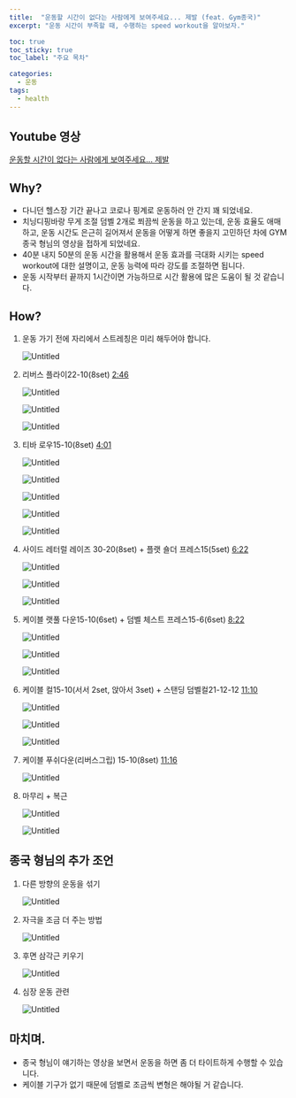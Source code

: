 ```yaml
---
title:  "운동할 시간이 없다는 사람에게 보여주세요... 제발 (feat. Gym종국)"
excerpt: "운동 시간이 부족할 때, 수행하는 speed workout을 알아보자."

toc: true
toc_sticky: true
toc_label: "주요 목차"

categories:
  - 운동
tags:
  - health
---
```


## Youtube 영상

[운동할 시간이 없다는 사람에게 보여주세요... 제발](https://www.youtube.com/watch?v=Hx8Lc_0hUaI)

## Why?

- 다니던 헬스장 기간 끝나고 코로나 핑계로 운동하러 안 간지 꽤 되었네요.
- 치닝디핑바랑 무게 조절 덤벨 2개로 쬐끔씩 운동을 하고 있는데, 운동 효율도 애매하고, 운동 시간도 은근히 길어져서 운동을 어떻게 하면 좋을지 고민하던 차에 GYM 종국 형님의 영상을 접하게 되었네요.
- 40분 내지 50분의 운동 시간을 활용해서 운동 효과를 극대화 시키는 speed workout에 대한 설명이고, 운동 능력에 따라 강도를 조절하면 됩니다.
- 운동 시작부터 끝까지 1시간이면 가능하므로 시간 활용에 많은 도움이 될 것 같습니다.

## How?

1. 운동 가기 전에 자리에서 스트레칭은 미리 해두어야 합니다. 
    
    ![Untitled](https://withmaster.github.io/assets/images/2021-12-15-speed_workout_gym_jongguk/Untitled.png)
    
2. 리버스 플라이22-10(8set) [2:46](https://www.youtube.com/watch?v=Hx8Lc_0hUaI&t=166s)
    
    ![Untitled](https://withmaster.github.io/assets/images/2021-12-15-speed_workout_gym_jongguk/Untitled%201.png)
    
    ![Untitled](https://withmaster.github.io/assets/images/2021-12-15-speed_workout_gym_jongguk/Untitled%202.png)
    
    ![Untitled](https://withmaster.github.io/assets/images/2021-12-15-speed_workout_gym_jongguk/Untitled%203.png)
    
3. 티바 로우15-10(8set) [4:01](https://www.youtube.com/watch?v=Hx8Lc_0hUaI&t=241s)
    
    ![Untitled](https://withmaster.github.io/assets/images/2021-12-15-speed_workout_gym_jongguk/Untitled%204.png)
    
    ![Untitled](https://withmaster.github.io/assets/images/2021-12-15-speed_workout_gym_jongguk/Untitled%205.png)
    
    ![Untitled](https://withmaster.github.io/assets/images/2021-12-15-speed_workout_gym_jongguk/Untitled%206.png)
    
    ![Untitled](https://withmaster.github.io/assets/images/2021-12-15-speed_workout_gym_jongguk/Untitled%207.png)
    
    ![Untitled](https://withmaster.github.io/assets/images/2021-12-15-speed_workout_gym_jongguk/Untitled%208.png)
    
4. 사이드 레터럴 레이즈 30-20(8set) + 플랫 숄더 프레스15(5set) [6:22](https://www.youtube.com/watch?v=Hx8Lc_0hUaI&t=382s)
    
    ![Untitled](https://withmaster.github.io/assets/images/2021-12-15-speed_workout_gym_jongguk/Untitled%209.png)
    
    ![Untitled](https://withmaster.github.io/assets/images/2021-12-15-speed_workout_gym_jongguk/Untitled%2010.png)
    
    ![Untitled](https://withmaster.github.io/assets/images/2021-12-15-speed_workout_gym_jongguk/Untitled%2011.png)
    
5. 케이블 랫풀 다운15-10(6set) + 덤벨 체스트 프레스15-6(6set) [8:22](https://www.youtube.com/watch?v=Hx8Lc_0hUaI&t=502s)
    
    ![Untitled](https://withmaster.github.io/assets/images/2021-12-15-speed_workout_gym_jongguk/Untitled%2012.png)
    
    ![Untitled](https://withmaster.github.io/assets/images/2021-12-15-speed_workout_gym_jongguk/Untitled%2013.png)
    
    ![Untitled](https://withmaster.github.io/assets/images/2021-12-15-speed_workout_gym_jongguk/Untitled%2014.png)
    
6. 케이블 컬15-10(서서 2set, 앉아서 3set) + 스탠딩 덤벨컬21-12-12 [11:10](https://www.youtube.com/watch?v=Hx8Lc_0hUaI&t=670s)
    
    ![Untitled](https://withmaster.github.io/assets/images/2021-12-15-speed_workout_gym_jongguk/Untitled%2015.png)
    
    ![Untitled](https://withmaster.github.io/assets/images/2021-12-15-speed_workout_gym_jongguk/Untitled%2016.png)
    
    ![Untitled](https://withmaster.github.io/assets/images/2021-12-15-speed_workout_gym_jongguk/Untitled%2017.png)
    
7. 케이블 푸쉬다운(리버스그립) 15-10(8set) [11:16](https://www.youtube.com/watch?v=Hx8Lc_0hUaI&t=676s)
    
    ![Untitled](https://withmaster.github.io/assets/images/2021-12-15-speed_workout_gym_jongguk/Untitled%2018.png)
    
8. 마무리 + 복근
    
    ![Untitled](https://withmaster.github.io/assets/images/2021-12-15-speed_workout_gym_jongguk/Untitled%2019.png)
    
    ![Untitled](https://withmaster.github.io/assets/images/2021-12-15-speed_workout_gym_jongguk/Untitled%2020.png)
    

## 종국 형님의 추가 조언

1. 다른 방향의 운동을 섞기
    
    ![Untitled](https://withmaster.github.io/assets/images/2021-12-15-speed_workout_gym_jongguk/Untitled%2021.png)
    
2. 자극을 조금 더 주는 방법
    
    ![Untitled](https://withmaster.github.io/assets/images/2021-12-15-speed_workout_gym_jongguk/Untitled%2022.png)
    
3. 후면 삼각근 키우기
    
    ![Untitled](https://withmaster.github.io/assets/images/2021-12-15-speed_workout_gym_jongguk/Untitled%2023.png)
    
4. 심장 운동 관련
    
    ![Untitled](https://withmaster.github.io/assets/images/2021-12-15-speed_workout_gym_jongguk/Untitled%2024.png)
    

## 마치며.

- 종국 형님이 얘기하는 영상을 보면서 운동을 하면 좀 더 타이트하게 수행할 수 있습니다.
- 케이블 기구가 없기 때문에 덤벨로 조금씩 변형은 해야될 거 같습니다.